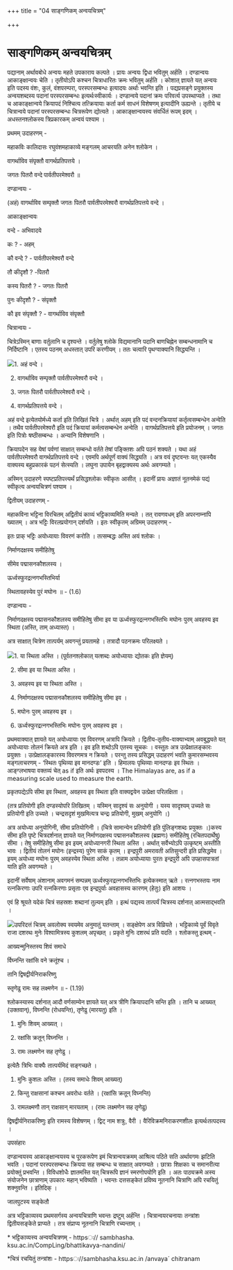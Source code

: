 +++
title = "04 साङ्गणिकम् अन्वयचित्रम्"

+++
# साङ्गणिकम् अन्वयचित्रम्

  
पद्यानाम् अर्थावबोधे अन्वयः महते उपकाराय कल्पते । प्रायः अन्वयः द्विधा भवितुम् अर्हति । दण्डान्वयः आकाङ्क्षान्वयः चेति । तृतीयोऽपि कश्चन चित्राधारितः क्रमः भवितुम् अर्हति । कोशात् ज्ञायते यत् अन्वयः इति पदस्य वंशः, कुलं, वंशपरम्परा, परस्परसम्बन्धः इत्यादयः अर्थाः भवन्ति इति । पद्यप्रसङ्गे प्रयुक्तस्य अन्वयशब्दस्य पदानां परस्परसम्बन्धः इत्यर्थःस्वीकार्यः । दण्डान्वये पदानां क्रमः परिवर्त्य उपस्थाप्यते । तथा च आकाङ्क्षान्वये क्रियापदं निश्चित्य तत्क्रियायाः कर्ता कर्म साधनं विशेषणम् इत्यादीनि ऊह्यन्ते । तृतीये च चित्रान्वये पदानां परस्परसम्बन्धः चित्ररूपेण द्योत्यते । आकाङ्क्षान्वयस्य संवर्धितं रूपम् इदम् । अधस्तनश्लोकस्य त्रिप्रकारकम् अन्वयं पश्याम ।

प्रथमम् उदाहरणम् -

महाकविः कालिदासः रघुवंशमहाकाव्ये मङ्गलम् आचरयति अनेन श्लोकेन ।

वागर्थाविव संपृक्तौ वागर्थप्रतिपत्तये ।

जगतः पितरौ वन्दे पार्वतीपरमेश्वरौ ॥

दण्डान्वयः -

(अहं) वागर्थाविव सम्पृक्तौ जगतः पितरौ पार्वतीपरमेश्वरौ वागर्थप्रतिपत्तये वन्दे ।

आकाङ्क्षान्वयः

वन्दे - अभिवादये

कः ? - अहम्

कौ वन्दे ? - पार्वतीपरमेश्वरौ वन्दे

तौ कीदृशौ ? -पितरौ

कस्य पितरौ ? - जगतः पितरौ

पुनः कीदृशौ ? - संपृक्तौ

कौ इव संपृक्तौ ? - वागर्थाविव संपृक्तौ

चित्रान्वयः -

चित्रेऽस्मिन् बाणाः वर्तुलानि च दृश्यन्ते । वर्तुलेषु श्लोके विद्यमानानि पदानि बाणचिह्नेन सम्बन्धनामानि च निर्दिष्टानि । एतस्य पठनम् अधस्तात् उपरि करणीयम् । ततः चत्वारि पृथग्वाक्यानि सिद्ध्यन्ति ।

![](magazine_images/img-16583850131.jpg)1. अहं वन्दे ।

2. वागर्थाविव सम्पृक्तौ पार्वतीपरमेश्वरौ वन्दे ।

3. जगतः पितरौ पार्वतीपरमेश्वरौ वन्दे ।

4. वागर्थप्रतिपत्तये वन्दे ।

अहं वन्दे इत्येतयोर्मध्ये कर्ता इति लिखितं चित्रे । अर्थात् अहम् इति पदं वन्दनक्रियायां कर्तृत्वसम्बन्धेन अन्वेति । तथैव पार्वतीपरमेश्वरौ इति पदं क्रियायां कर्मत्वसम्बन्धेन अन्वेति । वागर्थप्रतिपत्तये इति प्रयोजनम् । जगतः इति पित्रोः षष्ठीसम्बन्धः । अन्यानि विशेषणानि ।

क्रियापदेन सह येषां पर्वणां साक्षात् सम्बन्धो वर्तते तेषां पङ्क्तिशः अपि पठनं शक्यते । यथा अहं पार्वतीपरमेश्वरौ वागर्थप्रतिपत्तये वन्दे । एवमपि अर्थपूर्णं वाक्यं सिद्ध्यति । अत्र वयं दृष्टवन्तः यत् एकस्यैव वाक्यस्य बहुप्रकारकं पठनं सेत्स्यति । लघुना उपायेन बृहद्वाक्यस्य अर्थः अवगम्यते ।

अस्मिन् उदाहरणे स्पष्टप्रतिपत्त्यर्थं प्रसिद्धश्लोकः स्वीकृतः आसीत् । इदानीं प्रायः अज्ञातं नूतनमेकं पद्यं स्वीकृत्य अन्वयचित्रणं पश्याम ।

द्वितीयम् उदाहरणम् -

महाकविना भट्टिना विरचितम् अद्वितीयं काव्यं भट्टिकाव्यमिति मन्यते । तत् रावणवधम् इति अपरनाम्नापि ख्यातम् । अत्र भट्टिः विरलप्रयोगान् दर्शयति । इतः स्वीकृतम् अग्रिमम् उदाहरणम् -

इतः प्राक् भट्टिः अयोध्यायाः विवरणं करोति । तत्सम्बद्धः अस्ति अयं श्लोकः ।

निर्माणदक्षस्य समीहितेषु

सीमेव पद्मासनकौशलस्य ।

ऊर्ध्वस्फुरद्रत्नगभस्तिभिर्या

स्थितावहस्येव पुरं मघोनः ॥ - (1.6)

दण्डान्वयः -

निर्माणदक्षस्य पद्मासनकौशलस्य समीहितेषु सीमा इव या ऊर्ध्वस्फुरद्रत्नगभस्तिभिः मघोनः पुरम् अवहस्य इव स्थिता (अस्ति, ताम् अध्यास्त) ।

अत्र साक्षात् चित्रेण तात्पर्यम् अवगन्तुं प्रयतामहे । तत्रादौ पठनक्रमः परिलक्ष्यते ।

![](magazine_images/img-16583850552.jpg)1. या स्थिता अस्ति । (पूर्वतनश्लोकात् यत्शब्दः अयोध्यायाः द्योतकः इति ज्ञेयम्)

2. सीमा इव या स्थिता अस्ति ।

3. अवहस्य इव या स्थिता अस्ति ।

4. निर्माणदक्षस्य पद्मासनकौशलस्य समीहितेषु सीमा इव ।

5. मघोनः पुरम् अवहस्य इव ।

6. ऊर्ध्वस्फुरद्रत्नगभस्तिभिः मघोनः पुरम् अवहस्य इव ।

प्रथमवाक्यात् ज्ञायते यत् अयोध्यायाः एव विवरणम् अत्रापि क्रियते । द्वितीय-तृतीय-वाक्याभ्याम् अवबुद्ध्यते यत् अयोध्यायाः तोलनं क्रियते अत्र इति । इव इति शब्दोऽपि एतस्य सूचकः । वस्तुतः अत्र उत्प्रेक्षालङ्कारः प्रयुक्तः । उत्प्रेक्षालङ्कारस्य विवरणमत्र न क्रियते । परन्तु तस्य प्रसिद्धम् उदाहरणं भवति कुमारसम्भवस्य मङ्गलाचरणम् - ‘स्थितः पृथिव्या इव मानदण्डः’ इति । हिमालयः पृथिव्याः मानदण्डः इव स्थितः । आङ्ग्लभाषया वक्तव्यं चेत् as if इति अर्थः इवपदस्य । The Himalayas are, as if a measuring scale used to measure the earth.

प्रकृतपद्येऽपि सीमा इव स्थिता, अवहस्य इव स्थिता इति वाक्यद्वयेन उत्प्रेक्षा परिलक्षिता ।

(तत्र प्रतियोगी इति दण्डस्योपरि लिखितम् । यस्मिन् सादृश्यं सः अनुयोगी । यस्य सादृश्यम् उच्यते सः प्रतियोगी इति उच्यते । चन्द्रसदृशं मुखमित्यत्र चन्द्रः प्रतियोगी, मुखम् अनुयोगि ।)

अत्र अयोध्या अनुयोगिनी, सीमा प्रतियोगिनी । (चित्रे सामान्येन प्रतियोगी इति पुंलिङ्गशब्दः प्रयुक्तः ।)कस्य सीमा इति पृष्टे चित्रदर्शनात् ज्ञायते यत् निर्माणदक्षस्य पद्मासनकौशलस्य (ब्रह्मणः) समीहितेषु (रचितपदार्थेषु) सीमा । तेषु समीहितेषु सीमा इव इयम् अयोध्यानगरी स्थिता अस्ति । अर्थात् सर्वेभ्योऽपि उत्कृष्टम् अस्तीति भावः । द्वितीयं तोलनं मघोनः (इन्द्रस्य) पुरेण साकं कृतम् । इन्द्रपुरी अमरावती अतिसुन्दरी इति प्रसिद्धमेव । इयम् अयोध्या मघोनः पुरम् अवहस्येव स्थिता अस्ति । तन्नाम अयोध्यायाः पुरतः इन्द्रपुरी अपि उपहासपात्रतां याति इति अवगम्यते ।

इदानीं सर्वेषाम् अंशानाम् अवगमनं सम्पन्नम् ऊर्ध्वस्फुरद्रत्नगभस्तिभिः इत्येकस्मात् ऋते । रत्नगभस्तयः नाम रत्नकिरणाः उपरि रत्नकिरणाः प्रसृताः एव इन्द्रपुर्याः अवहासस्य कारणम् (हेतुः) इति आशयः ।

एवं हि श्रूयते यदेकं चित्रं सहस्रशः शब्दानां तुल्यम् इति । इत्थं पद्यस्य तात्पर्यं चित्रस्य दर्शनात् आत्मसाद्भवति ।

![](magazine_images/img-16583850903.jpg)उपरिदत्तं चित्रम् अवलोक्य स्वयमेव अनुमातुं यतन्ताम् । सङ्क्षेपेण अत्र विव्रियते । भट्टिकाव्ये पूर्वं विवृते राजा दशरथः मुनेः विश्वामित्रस्य कुशलम् अपृच्छत् । प्रकृते मुनिः दशरथं प्रति वदति । श्लोकस्तु इत्थम् -

आख्यन्मुनिस्तस्य शिवं समाधे

र्विघ्नन्ति रक्षांसि वने क्रतूंश्च ।

तानि द्विषद्वीर्यनिराकरिष्णु

स्तृणेढु रामः सह लक्ष्मणेन ॥ - (1.19)

श्लोकस्यास्य दर्शनात् आदौ वर्णसाम्येन ज्ञायते यत् अत्र त्रीणि क्रियापदानि सन्ति इति । तानि च आख्यत् (उक्तवान्), विघ्नन्ति (रोधयन्ति), तृणेढु (मारयतु) इति ।

1. मुनिः शिवम् आख्यत् ।

2. रक्षांसि क्रतून् विघ्नन्ति ।

3. रामः लक्ष्मणेन सह तृणेढु ।

इत्येतैः त्रिभिः वाक्यैः तात्पर्यमिदं सङ्गच्छते ।

1. मुनिः कुशलः अस्ति । (तस्य समाधेः शिवम् आख्यत्)

2. किन्तु राक्षसानां कश्चन अवरोधः वर्तते । (रक्षांसि क्रतून् विघ्नन्ति)

3. रामलक्ष्मणौ तान् राक्षसान् मारयताम् । (रामः लक्ष्मणेन सह तृणेढु)

द्विषद्वीर्यनिराकरिष्णुः इति रामस्य विशेषणम् । द्विट् नाम शत्रुः, वैरी । वैरिविक्रमनिराकरणशीलः इत्यर्थःतत्पदस्य ।

उपसंहारः

दण्डान्वयस्य आकाङ्क्षान्वयस्य च पूरकरूपेण इमं चित्रान्वयक्रमम् आश्रित्य पठिते सति अर्थावगमः झटिति भवति । पदानां परस्परसम्बन्धः क्रियया सह सम्बन्धः च साक्षात् अवगम्यते । छात्राः शिक्षकाः च समानरीत्या प्रयोक्तुं प्रभवन्ति । विविधशोधैः ज्ञातमस्ति यत् चित्ररूपि ज्ञानं स्मरणोपयोगि इति । अतः पाठ्यक्रमे अस्य संयोजनेन छात्राणाम् उपकारः महान् भविष्यति । भवन्तः दत्तसङ्केतं प्रविष्य नूतनानि चित्राणि अपि रचयितुं शक्नुवन्ति । इतिदिक् ।

जालपुटस्य सङ्केतौ

अत्र भट्टिकाव्यस्य प्रथमसर्गस्य अन्वयचित्राणि भवन्तः द्रष्टुम् अर्हन्ति । चित्रान्वयरचनायाः तन्त्रांशः द्वितीयसङ्केते प्राप्यते । तत्र संप्राप्य नूतनानि चित्राणि रच्यन्ताम् ।

\* भट्टिकाव्यस्य अन्वयचित्रणम् - httpsः// sambhasha. ksu.ac.in/CompLing/bhattikavya-nandini/

\*चित्रं रचयितुं तन्त्रांशः - httpsः//sambhasha.ksu.ac.in /anvaya´ chitranam
